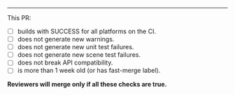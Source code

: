 




______________________________________________________
<!--- Please leave this at the end of your message -->
This PR: 
- [ ] builds with SUCCESS for all platforms on the CI.
- [ ] does not generate new warnings.
- [ ] does not generate new unit test failures.
- [ ] does not generate new scene test failures.
- [ ] does not break API compatibility.
- [ ] is more than 1 week old (or has fast-merge label).

**Reviewers will merge only if all these checks are true.**
